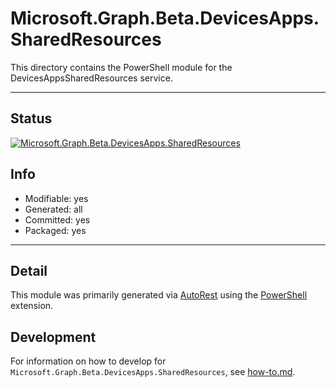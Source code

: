 <!-- region Generated -->
# Microsoft.Graph.Beta.DevicesApps.SharedResources
This directory contains the PowerShell module for the DevicesAppsSharedResources service.

---
## Status
[![Microsoft.Graph.Beta.DevicesApps.SharedResources](https://img.shields.io/powershellgallery/v/Microsoft.Graph.Beta.DevicesApps.SharedResources.svg?style=flat-square&label=Microsoft.Graph.Beta.DevicesApps.SharedResources "Microsoft.Graph.Beta.DevicesApps.SharedResources")](https://www.powershellgallery.com/packages/Microsoft.Graph.Beta.DevicesApps.SharedResources/)

## Info
- Modifiable: yes
- Generated: all
- Committed: yes
- Packaged: yes

---
## Detail
This module was primarily generated via [AutoRest](https://github.com/Azure/autorest) using the [PowerShell](https://github.com/Azure/autorest.powershell) extension.

## Development
For information on how to develop for `Microsoft.Graph.Beta.DevicesApps.SharedResources`, see [how-to.md](how-to.md).
<!-- endregion -->
